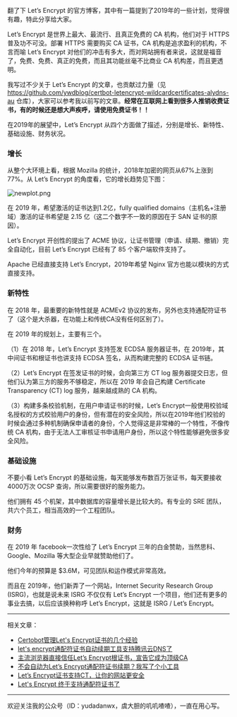 翻了下 Let’s Encrypt 的官方博客，其中有一篇提到了2019年的一些计划，觉得很有趣，特此分享给大家。

Let’s Encrypt 是世界上最大、最流行、且真正免费的 CA 机构，他们对于 HTTPS 普及功不可没。部署 HTTPS 需要购买 CA 证书，CA 机构是追求盈利的机构，不言而喻 Let’s Encrypt 对他们的冲击有多大，而对网站拥有者来说，这就是福音了，免费、免费、真正的免费，而且其功能丝毫不比商业 CA 机构差，而且更透明。

我写过不少关于 Let’s Encrypt 的文章，也贡献过力量（见 https://github.com/ywdblog/certbot-letencrypt-wildcardcertificates-alydns-au 仓库），大家可以参考我以前写的文章。**经常在互联网上看到很多人推销收费证书，有的时候还是想大声疾呼，请使用免费证书！！**

在2019年的展望中，Let’s Encrypt 从四个方面做了描述，分别是增长、新特性、基础设施、财务状况。

### 增长 

从整个大环境上看，根据 Mozilla 的统计，2018年加密的网页从67%上涨到77%。从 Let’s Encrypt 的角度看，它的增长趋势见下图：

![newplot.png](newplot.png) 

在 2019 年，希望激活的证书达到1.2亿，fully qualified domains（主机名+注册域）激活的证书希望是 2.15 亿（这二个数字不一致的原因在于 SAN 证书的原因）。

Let’s Encrypt 开创性的提出了 ACME 协议，让证书管理（申请、续期、撤销）完全自动化，目前 Let’s Encrypt 已经有了 85 个客户端软件支持了。

Apache 已经直接支持 Let’s Encrypt，2019年希望 Nginx 官方也能以模块的方式直接支持。

### 新特性 

在 2018 年，最重要的新特性就是 ACMEv2 协议的发布，另外也支持通配符证书了（这个是大杀器，在功能上和传统CA没有任何区别了）。

在 2019 年的规划上，主要有三个。

（1）在 2018 年，Let’s Encrypt 支持签发 ECDSA 服务器证书，在 2019年，其中间证书和根证书也讲支持 ECDSA 签名，从而构建完整的 ECDSA 证书链。

（2）Let’s Encrypt 在签发证书的时候，会向第三方 CT log 服务器提交日志，但他们认为第三方的服务不够稳定，所以在 2019 年会自己构建 Certificate Transparency (CT) log 服务，越来越成熟的 CA 机构。

（3）构建多条校验机制，在用户申请证书的时候，Let’s Encrypt一般使用校验域名授权的方式校验用户的身份，但有潜在的安全风险，所以在2019年他们校验的时候会通过多种机制确保申请者的身份，个人觉得这是非常棒的一个特性，不像传统 CA 机构，由于无法人工审核证书申请用户身份，所以这个特性能够避免很多安全风险。

### 基础设施 

不要小看 Let’s Encrypt 的基础设施，每天能够发布数百万张证书，每天要接收 4000万次 OCSP 查询，所以需要很好的服务能力。

他们拥有 45 个机架，其中数据库的容量增长是比较大的。有专业的 SRE 团队，共六个员工，相当高效的一个工程团队。

### 财务 

在 2019 年 facebook一次性给了 Let’s Encrypt 三年的白金赞助，当然思科、Google、Mozilla 等大型企业早就赞助他们了。

他们今年的预算是 $3.6M，可见团队和运作模式非常高效。

而且在 2019年，他们新弄了一个网站，Internet Security Research Group (ISRG)，也就是说未来 ISRG 不仅仅有 Let’s Encrypt 一个项目，他们还有更多的事业去搞，以后应该换种称呼 Let’s Encrypt，这就是 ISRG / Let’s Encrypt。

--- 

相关文章：

- [Certobot管理Let's Encrypt证书的几个经验](https://mp.weixin.qq.com/s/hKvtDDQw7EHSGFRGT4QVbw) 
- [let's encrypt通配符证书自动续期工具支持腾讯云DNS了](https://mp.weixin.qq.com/s/uZe3z-8s2zrqxrcvcfV83g) 
- [主流浏览器直接信任Let’s Encrypt根证书，宣告它成为顶级CA](https://mp.weixin.qq.com/s/jFkfe7O2sPCyXFcFzpi1Qw) 
- [不会自动为Let’s Encrypt通配符证书续期？我写了个小工具](https://mp.weixin.qq.com/s/aTjl79NsE6WkS47RGlX_gg)  
- [Let’s Encrypt证书支持CT，让你的网站更安全](https://mp.weixin.qq.com/s/Z-dNokZFbfOmoKFlOlZLWA) 
- [Let's Encrypt 终于支持通配符证书了](https://mp.weixin.qq.com/s/Y-_0lLhZhY3IlPM--d3PQg) 

--- 

欢迎关注我的公众号（ID：yudadanwx，虞大胆的叽叽喳喳），一直在用心写。